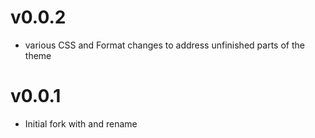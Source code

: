 # v0.0.2

- various CSS and Format changes to address unfinished parts of the theme 

# v0.0.1

- Initial fork with and rename
